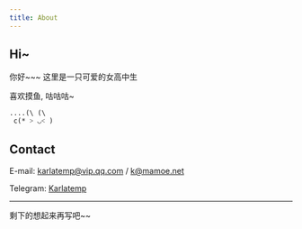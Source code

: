 ```yaml
---
title: About
---
```



## Hi~

你好~~~ 这里是一只可爱的女高中生

喜欢摸鱼, 咕咕咕~

```
....(\ (\
 c(* ˃ ◡˂ )
```

## Contact

E-mail: <karlatemp@vip.qq.com> / <k@mamoe.net>

Telegram: [Karlatemp](https://t.me/Karlatemp)

---------

剩下的想起来再写吧~~
